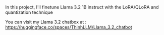 In this project, I'll finetune Llama 3.2 1B instruct with the LoRA/QLoRA and quantization technique

You can visit my Llama 3.2 chatbox at : https://huggingface.co/spaces/ThinhLLM/Llama_3.2_chatbot

